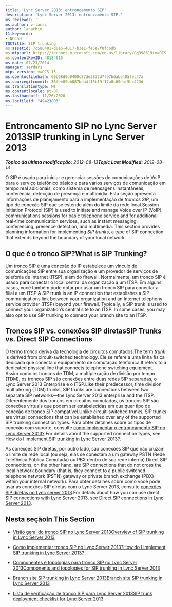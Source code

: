 ```yaml
---
title: 'Lync Server 2013: entroncamento SIP'
description: 'Lync Server 2013: entroncamento SIP.'
ms.reviewer: ''
ms.author: v-lanac
author: lanachin
f1.keywords:
- NOCSH
TOCTitle: SIP trunking
ms:assetid: 7c586401-d0e5-4017-b3e1-fe5e7f8fc6db
ms:mtpsurl: https://technet.microsoft.com/en-us/library/Gg398619(v=OCS.15)
ms:contentKeyID: 48184615
ms.date: 07/23/2014
manager: serdars
mtps_version: v=OCS.15
ms.openlocfilehash: 60b68d9d0400c87de2832d7fe7bdabe4057ec47a
ms.sourcegitcommit: 36fee89bb887bea4f18b19f17a8c69daf5bc423d
ms.translationtype: MT
ms.contentlocale: pt-BR
ms.lasthandoff: 11/26/2020
ms.locfileid: "49423803"
---
```

# <a name="sip-trunking-in-lync-server-2013"></a><span data-ttu-id="b2b87-103">Entroncamento SIP no Lync Server 2013</span><span class="sxs-lookup"><span data-stu-id="b2b87-103">SIP trunking in Lync Server 2013</span></span>

<div data-xmlns="http://www.w3.org/1999/xhtml">

<div class="topic" data-xmlns="http://www.w3.org/1999/xhtml" data-msxsl="urn:schemas-microsoft-com:xslt" data-cs="https://msdn.microsoft.com/">

<div data-asp="https://msdn2.microsoft.com/asp">



</div>

<div id="mainSection">

<div id="mainBody"><span data-ttu-id="b2b87-104">

<span> </span></span><span class="sxs-lookup"><span data-stu-id="b2b87-104">

<span> </span></span></span>

<span data-ttu-id="b2b87-105">_**Tópico da última modificação:** 2012-08-13_</span><span class="sxs-lookup"><span data-stu-id="b2b87-105">_**Topic Last Modified:** 2012-08-13_</span></span>

<span data-ttu-id="b2b87-p101">O SIP é usado para iniciar e gerenciar sessões de comunicações de VoIP para o serviço telefônico básico e para vários serviços de comunicação em tempo real adicionais, como sistema de mensagens instantâneas, conferência, detecção de presença e multimídia. Esta seção apresenta informações de planejamento para a implementação de *troncos SIP*, um tipo de conexão SIP que se estende além do limite da rede local.</span><span class="sxs-lookup"><span data-stu-id="b2b87-p101">Session Initiation Protocol (SIP) is used to initiate and manage Voice over IP (VoIP) communications sessions for basic telephone service and for additional real-time communication services, such as instant messaging, conferencing, presence detection, and multimedia. This section provides planning information for implementing *SIP trunks*, a type of SIP connection that extends beyond the boundary of your local network.</span></span>

<div>

## <a name="what-is-sip-trunking"></a><span data-ttu-id="b2b87-108">O que é o tronco SIP?</span><span class="sxs-lookup"><span data-stu-id="b2b87-108">What is SIP Trunking?</span></span>

<span data-ttu-id="b2b87-p102">Um tronco SIP é uma conexão do IP estabelece um vínculo de comunicações SIP entre sua organização e um provedor de serviços de telefonia de Internet (ITSP), além do firewall. Normalmente, um tronco SIP é usado para conectar o local central da organização a um ITSP. Em alguns casos, você também pode optar por usar um tronco SIP para conectar a filial a um ITSP.</span><span class="sxs-lookup"><span data-stu-id="b2b87-p102">A SIP trunk is an IP connection that establishes a SIP communications link between your organization and an Internet telephony service provider (ITSP) beyond your firewall. Typically, a SIP trunk is used to connect your organization’s central site to an ITSP. In some cases, you may also opt to use SIP trunking to connect your branch site to an ITSP.</span></span>

<div>

## <a name="sip-trunks-vs-direct-sip-connections"></a><span data-ttu-id="b2b87-112">Troncos SIP vs. conexões SIP diretas</span><span class="sxs-lookup"><span data-stu-id="b2b87-112">SIP Trunks vs. Direct SIP Connections</span></span>

<span data-ttu-id="b2b87-113">O termo *tronco* deriva da tecnologia de circuitos comutados.</span><span class="sxs-lookup"><span data-stu-id="b2b87-113">The term *trunk* is derived from circuit-switched technology.</span></span> <span data-ttu-id="b2b87-114">Ele se refere a uma linha física dedicada que conecta o equipamento de comutação telefônica.</span><span class="sxs-lookup"><span data-stu-id="b2b87-114">It refers to a dedicated physical line that connects telephone switching equipment.</span></span> <span data-ttu-id="b2b87-115">Assim como os troncos de TDM, a multiplexação de divisão por tempo (TDM), os troncos SIP são conexões entre duas redes SIP separadas, o Lync Server 2013 Enterprise e o ITSP.</span><span class="sxs-lookup"><span data-stu-id="b2b87-115">Like their predecessor, time division multiplexing (TDM) trunks, SIP trunks are connections between two separate SIP networks—the Lync Server 2013 enterprise and the ITSP.</span></span> <span data-ttu-id="b2b87-116">Diferentemente dos troncos em circuitos comutados, os troncos SIP são conexões virtuais que podem ser estabelecidas em qualquer tipo de conexão de tronco SIP compatível.</span><span class="sxs-lookup"><span data-stu-id="b2b87-116">Unlike circuit-switched trunks, SIP trunks are virtual connections that can be established over any of the supported SIP trunking connection types.</span></span> <span data-ttu-id="b2b87-117">Para obter detalhes sobre os tipos de conexão com suporte, consulte [como implementar o entroncamento SIP no Lync Server 2013?](lync-server-2013-how-do-i-implement-sip-trunking.md).</span><span class="sxs-lookup"><span data-stu-id="b2b87-117">For details about the supported connection types, see [How do I implement SIP trunking in Lync Server 2013?](lync-server-2013-how-do-i-implement-sip-trunking.md).</span></span>

<span data-ttu-id="b2b87-118">As conexões SIP diretas, por outro lado, são conexões SIP que não cruzam o limite de rede local (ou seja, elas se conectam a um gateway PSTN (Rede Telefônica Pública Comutada) ou PBX dentro de sua rede interna).</span><span class="sxs-lookup"><span data-stu-id="b2b87-118">Direct SIP connections, on the other hand, are SIP connections that do not cross the local network boundary (that is, they connect to a public switched telephone network (PSTN) gateway or private branch exchange (PBX) within your internal network).</span></span> <span data-ttu-id="b2b87-119">Para obter detalhes sobre como você pode usar as conexões SIP diretas com o Lync Server 2013, consulte [conexões SIP diretas no Lync server 2013](lync-server-2013-direct-sip-connections.md).</span><span class="sxs-lookup"><span data-stu-id="b2b87-119">For details about how you can use direct SIP connections with Lync Server 2013, see [Direct SIP connections in Lync Server 2013](lync-server-2013-direct-sip-connections.md).</span></span>

</div>

</div>

<div>

## <a name="in-this-section"></a><span data-ttu-id="b2b87-120">Nesta seção</span><span class="sxs-lookup"><span data-stu-id="b2b87-120">In This Section</span></span>

  - [<span data-ttu-id="b2b87-121">Visão geral do tronco SIP no Lync Server 2013</span><span class="sxs-lookup"><span data-stu-id="b2b87-121">Overview of SIP trunking in Lync Server 2013</span></span>](lync-server-2013-overview-of-sip-trunking.md)

  - [<span data-ttu-id="b2b87-122">Como implementar tronco SIP no Lync Server 2013?</span><span class="sxs-lookup"><span data-stu-id="b2b87-122">How do I implement SIP trunking in Lync Server 2013?</span></span>](lync-server-2013-how-do-i-implement-sip-trunking.md)

  - [<span data-ttu-id="b2b87-123">Componentes e topologias para tronco SIP no Lync Server 2013</span><span class="sxs-lookup"><span data-stu-id="b2b87-123">Components and topologies for SIP trunking in Lync Server 2013</span></span>](lync-server-2013-components-and-topologies-for-sip-trunking.md)

  - [<span data-ttu-id="b2b87-124">Branch site SIP trunking in Lync Server 2013</span><span class="sxs-lookup"><span data-stu-id="b2b87-124">Branch site SIP trunking in Lync Server 2013</span></span>](lync-server-2013-branch-site-sip-trunking.md)

  - [<span data-ttu-id="b2b87-125">Lista de verificação de tronco SIP para Lync Server 2013</span><span class="sxs-lookup"><span data-stu-id="b2b87-125">SIP trunk deployment checklist for Lync Server 2013</span></span>](lync-server-2013-sip-trunk-deployment-checklist.md)

<span data-ttu-id="b2b87-126"></div>

</div>

<span> </span>

</div>

</div>

</span><span class="sxs-lookup"><span data-stu-id="b2b87-126"></div>

</div>

<span> </span>

</div>

</div>

</span></span></div>

